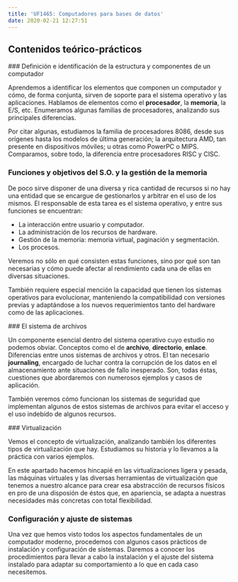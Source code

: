 ```yaml
---
title: 'UF1465: Computadores para bases de datos'
date: 2020-02-21 12:27:51
---
```

## Contenidos teórico-prácticos

### Definición e identificación de la estructura y componentes de un computador

Aprendemos a identificar los elementos que componen un computador y cómo, de forma conjunta, sirven de soporte para el sistema operativo y las aplicaciones. Hablamos de elementos como el **procesador**, la **memoria**, la E/S, etc. Enumeramos algunas familias de procesadores, analizando sus principales diferencias.

Por citar algunas, estudiamos la familia de procesadores 8086, desde sus orígenes hasta los modelos de última generación; la arquitectura AMD, tan presente en dispositivos móviles; u otras como PowerPC o MIPS. Comparamos, sobre todo, la diferencia entre procesadores RISC y CISC.


### Funciones y objetivos del S.O. y la gestión de la memoria

De poco sirve disponer de una diversa y rica cantidad de recursos si no hay una entidad que se encargue de gestionarlos y arbitrar en el uso de los mismos. El responsable de esta tarea es el sistema operativo, y entre sus funciones se encuentran:

- La interacción entre usuario y computador.
- La administración de los recursos de hardware.
- Gestión de la memoria: memoria virtual, paginación y segmentación.
- Los procesos.

Veremos no sólo en qué consisten estas funciones, sino por qué son tan necesarias y cómo puede afectar al rendimiento cada una de ellas en diversas situaciones.

También requiere especial mención la capacidad que tienen los sistemas operativos para evolucionar, manteniendo la compatibilidad con versiones previas y adaptándose a los nuevos requerimientos tanto del hardware como de las aplicaciones.


### El sistema de archivos

Un componente esencial dentro del sistema operativo cuyo estudio no podemos obviar. Conceptos como el de **archivo**, **directorio**, **enlace**. Diferencias entre unos sistemas de archivos y otros. El tan necesario __journaling__, encargado de luchar contra la corrupción de los datos en el almacenamiento ante situaciones de fallo inesperado. Son, todas éstas, cuestiones que abordaremos con numerosos ejemplos y casos de aplicación.

También veremos cómo funcionan los sistemas de seguridad que implementan algunos de estos sistemas de archivos para evitar el acceso y el uso indebido de algunos recursos.


### Virtualización

Vemos el concepto de virtualización, analizando también los diferentes tipos de virtualización que hay. Estudiamos su historia y lo llevamos a la práctica con varios ejemplos.

En este apartado hacemos hincapié en las virtualizaciones ligera y pesada, las máquinas virtuales y las diversas herramientas de virtualización que tenemos a nuestro alcance para crear esa abstracción de recursos físicos en pro de una disposión de éstos que, en apariencia, se adapta a nuestras necesidades más concretas con total flexibilidad.

### Configuración y ajuste de sistemas

Una vez que hemos visto todos los aspectos fundamentales de un computador moderno, procedemos con algunos casos prácticos de instalación y configuración de sistemas. Daremos a conocer los procedimientos para llevar a cabo la instalación y el ajuste del sistema instalado para adaptar su comportamiento a lo que en cada caso necesitemos.

